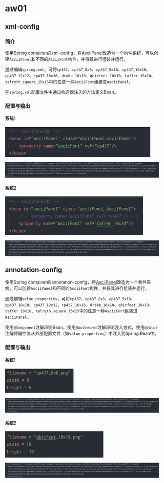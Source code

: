 # aw01

## xml-config

### 简介

使用Spring container的xml-config，将[AsciiPanel](https://github.com/trystan/AsciiPanel)改造为一个构件系统，可以创建`AsciiPanel`和不同的`AsciiFont`构件，并将其进行组装并运行。

通过编辑`spring.xml`，可将`cp437`、`cp437_8x8`、`cp437_9x16`、`cp437_10x10`、`cp437_12x12`、`cp437_16x16`、`drake_10x10`、`qbicfeet_10x10`、`taffer_10x10`、`talryth_square_15x15`中的任意一种`AsciiFont`组装进`AsciiPanel`。

在`spring.xml`配置文件中通过构造器注入的方法定义Bean。

### 配置与输出

#### 系统1

![](figs/xml1.png)

![](figs/xml2.png)

#### 系统2

![](figs/xml3.png)

![](figs/xml4.png)

## annotation-config

使用Spring container的annotation-config，将[AsciiPanel](https://github.com/trystan/AsciiPanel)改造为一个构件系统，可以创建`AsciiPanel`和不同的`AsciiFont`构件，并将其进行组装并运行。

通过编辑`value.properties`，可将`cp437`、`cp437_8x8`、`cp437_9x16`、`cp437_10x10`、`cp437_12x12`、`cp437_16x16`、`drake_10x10`、`qbicfeet_10x10`、`taffer_10x10`、`talryth_square_15x15`中的任意一种`AsciiFont`组装进`AsciiPanel`。

使用`@Component`注解声明Bean，使用`@Autowired`注解声明注入方式，使用`@Value`注解将属性值从外部配置文件（如`value.properties`）中注入到Spring Bean中。

### 配置与输出

#### 系统1

![](figs/annotation1.png)

![](figs/annotation2.png)

#### 系统2

![](figs/annotation3.png)

![](figs/annotation4.png)